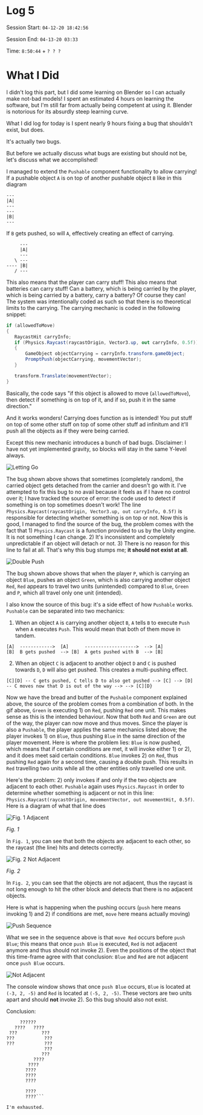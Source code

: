 # Log 5


Session Start: `04-12-20 18:42:56`


Session End: `04-13-20 03:33`


Time: `8:50:44` + ` ? ? ? `

# What I Did
I didn't log this part, but I did some learning on Blender so I can actually make not-bad models! I spent an estimated 4 hours on learning the software, but I'm still far from actually being competent at using it. Blender is notorious for its absurdly steep learning curve.

What I did log for today is I spent nearly 9 hours fixing a bug that shouldn't exist, but does.

It's actually two bugs.

But before we actually discuss what bugs are existing but should not be, let's discuss what we accomplished!

I managed to extend the `Pushable` component functionality to allow carrying! If a pushable object `A` is on top of another pushable object `B` like in this diagram
```
---
|A|
---
---
|B|
---
```

If `B` gets pushed, so will `A`, effectively creating an effect of carrying.
```
     ---
     |A|
     ---
   \ ---
---- |B|
   / ---
```

This also means that the player can carry stuff! This also means that batteries can carry stuff! Can a battery, which is being carried by the player, which is being carried by a battery, carry a battery? Of course they can! The system was intentionally coded as such so that there is no theoretical limits to the carrying. The carrying mechanic is coded in the following snippet:
 ```cs
if (allowedToMove)
{
    RaycastHit carryInfo;
    if (Physics.Raycast(raycastOrigin, Vector3.up, out carryInfo, 0.5f))
    {
        GameObject objectCarrying = carryInfo.transform.gameObject;
        PromptPush(objectCarrying, movementVector);
    }

    transform.Translate(movementVector);
}
```

Basically, the code says "if this object is allowed to move (`allowedToMove`), then detect if something is on top of it, and if so, push it in the same direction."

And it works wonders! Carrying does function as is intended! You put stuff on top of some other stuff on top of some other stuff ad infinitum and it'll push all the objects as if they were being carried.

Except this new mechanic introduces a bunch of bad bugs. Disclaimer: I have not yet implemented gravity, so blocks will stay in the same Y-level always.

![Letting Go](../Capstone_Logs/Resources/Log5/LetGo.gif "WHAT  ? !? !? !? !")

The bug shown above shows that sometimes (completely random), the carried object gets detached from the carrier and doesn't go with it. I've attempted to fix this bug to no avail because it feels as if I have no control over it; I have tracked the source of error: the code used to detect if something is on top sometimes doesn't work! The line `Physics.Raycast(raycastOrigin, Vector3.up, out carryInfo, 0.5f)` is responsible for detecting whether something is on top or not. Now this is good, I managed to find the source of the bug, the problem comes with the fact that 1) `Physics.Raycast` is a function provided to us by the Unity engine. It is not something I can change. 2) It's inconsistent and completely unpredictable if an object will detach or not. 3) There is no reason for this line to fail at all. That's why this bug stumps me; **it should not exist at all**.

![Double Push](../Capstone_Logs/Resources/Log5/DoublePush.gif "WHAT  ? ? ?! ?! ?! ! ! ! !? ?! ?!? !!")

The bug shown above shows that when the player `P`, which is carrying an object `Blue`, pushes an object `Green`, which is also carrying another object `Red`, `Red` appears to travel two units (unintended) compared to `Blue`, `Green` and `P`, which all travel only one unit (intended).

I also know the source of this bug: it's a side effect of how `Pushable` works. `Pushable` can be separated into two mechanics:

1) When an object `A` is carrying another object `B`, `A` tells `B` to execute `Push` when `A` executes `Push`. This would mean that both of them move in tandem.
```
[A]  ------------>  [A]      ------------------->  --> [A]
[B]  B gets pushed  --> [B]  A gets pushed with B  --> [B]
```

2) When an object `C` is adjacent to another object `D` and `C` is pushed towards `D`, `D` will also get pushed. This creates a multi-pushing effect.
```
[C][D] -- C gets pushed, C tells D to also get pushed --> [C] --> [D] -- C moves now that D is out of the way --> --> [C][D}
```

Now we have the bread and butter of the `Pushable` component explained above, the source of the problem comes from a combination of both. In the gif above, `Green` is executing 1) on `Red`, pushing `Red` one unit. This makes sense as this is the intended behaviour. Now that both `Red` and `Green` are out of the way, the player can now move and thus moves. Since the player is also a `Pushable`, the player applies the same mechanics listed above; the player invokes 1) on `Blue`, thus pushing `Blue` in the same direction of the player movement. Here is where the problem lies: `Blue` is now pushed, which means that if certain conditions are met, it will invoke either 1) or 2), and it does meet said certain conditions. `Blue` invokes 2) on `Red`, thus pushing `Red` again for a second time, causing a double push. This results in `Red` travelling two units while all the other entities only travelled one unit.

Here's the problem: 2) only invokes if and only if the two objects are adjacent to each other. `Pushable` again uses `Physics.Raycast` in order to determine whether something is adjacent or not in this line: `Physics.Raycast(raycastOrigin, movementVector, out movementHit, 0.5f)`. Here is a diagram of what that line does

![Fig. 1 Adjacent](../Capstone_Logs/Resources/Log5/Fig1Adjacent.png "These two blocks are adjacent, the raycast hits the other block.")

_Fig. 1_

In `Fig. 1`, you can see that both the objects are adjacent to each other, so the raycast (the line) hits and detects correctly.

![Fig. 2 Not Adjacent](../Capstone_Logs/Resources/Log5/Fig2NotAdjacent.png "These two blocks are not adjacent, the raycast does not hit.")

_Fig. 2_

In `Fig. 2`, you can see that the objects are not adjacent, thus the raycast is not long enough to hit the other block and detects that there is no adjacent objects.

Here is what is happening when the pushing occurs (`push` here means invoking 1) and 2) if conditions are met, `move` here means actually moving)

![Push Sequence](../Capstone_Logs/Resources/Log5/PushSequence.png)

What we see in the sequence above is that `move Red` occurs before `push Blue`; this means that once `push Blue` is executed, `Red` is not adjacent anymore and thus should not invoke 2). Even the positions of the object that this time-frame agree with that conclusion: `Blue` and `Red` are not adjacent once `push Blue` occurs.

![Not Adjacent](../Capstone_Logs/Resources/Log5/ProofNotAdjacent.png)

The console window shows that once `push Blue` occurs, `Blue` is located at `(-3, 2, -5)` and `Red` is located at `(-5, 2, -5)`. These vectors are two units apart and should **not** invoke 2). So this bug should also not exist.

Conclusion:
```
     ??????
   ????   ????
 ???         ???
???           ???
???           ???
              ???
             ???
          ????
        ????
       ????
       ????
       ????

       ????
       ????```

I'm exhausted.
